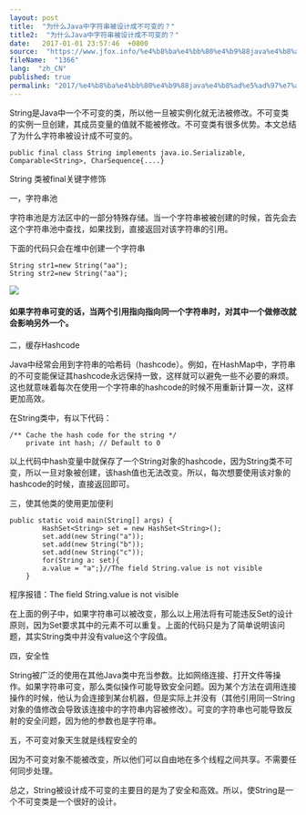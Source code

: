```yaml
---
layout: post
title:  "为什么Java中字符串被设计成不可变的？"
title2:  "为什么Java中字符串被设计成不可变的？"
date:   2017-01-01 23:57:46  +0800
source:  "https://www.jfox.info/%e4%b8%ba%e4%bb%80%e4%b9%88java%e4%b8%ad%e5%ad%97%e7%ac%a6%e4%b8%b2%e8%a2%ab%e8%ae%be%e8%ae%a1%e6%88%90%e4%b8%8d%e5%8f%af%e5%8f%98%e7%9a%84.html"
fileName:  "1366"
lang:  "zh_CN"
published: true
permalink: "2017/%e4%b8%ba%e4%bb%80%e4%b9%88java%e4%b8%ad%e5%ad%97%e7%ac%a6%e4%b8%b2%e8%a2%ab%e8%ae%be%e8%ae%a1%e6%88%90%e4%b8%8d%e5%8f%af%e5%8f%98%e7%9a%84.html"
---
```


String是Java中一个不可变的类，所以他一旦被实例化就无法被修改。不可变类的实例一旦创建，其成员变量的值就不能被修改。不可变类有很多优势。本文总结了为什么字符串被设计成不可变的。

    public final class String implements java.io.Serializable, Comparable<String>, CharSequence{....}

String 类被final关键字修饰

一，字符串池

字符串池是方法区中的一部分特殊存储。当一个字符串被被创建的时候，首先会去这个字符串池中查找，如果找到，直接返回对该字符串的引用。

下面的代码只会在堆中创建一个字符串

    String str1=new String("aa");
    String str2=new String("aa");

![](6910abe.png)

#### 如果字符串可变的话，当两个引用指向指向同一个字符串时，对其中一个做修改就会影响另外一个。

二，缓存Hashcode

Java中经常会用到字符串的哈希码（hashcode）。例如，在HashMap中，字符串的不可变能保证其hashcode永远保持一致，这样就可以避免一些不必要的麻烦。这也就意味着每次在使用一个字符串的hashcode的时候不用重新计算一次，这样更加高效。

在String类中，有以下代码：

    /** Cache the hash code for the string */
        private int hash; // Default to 0

以上代码中hash变量中就保存了一个String对象的hashcode，因为String类不可变，所以一旦对象被创建，该hash值也无法改变。所以，每次想要使用该对象的hashcode的时候，直接返回即可。

三，使其他类的使用更加便利

    public static void main(String[] args) {
            HashSet<String> set = new HashSet<String>();
            set.add(new String("a"));
            set.add(new String("b"));
            set.add(new String("c"));
            for(String a: set){
            a.value = "a";}//The field String.value is not visible
        }

程序报错：The field String.value is not visible

 在上面的例子中，如果字符串可以被改变，那么以上用法将有可能违反Set的设计原则，因为Set要求其中的元素不可以重复。上面的代码只是为了简单说明该问题，其实String类中并没有value这个字段值。 

四，安全性

 String被广泛的使用在其他Java类中充当参数。比如网络连接、打开文件等操作。如果字符串可变，那么类似操作可能导致安全问题。因为某个方法在调用连接操作的时候，他认为会连接到某台机器，但是实际上并没有（其他引用同一String对象的值修改会导致该连接中的字符串内容被修改）。可变的字符串也可能导致反射的安全问题，因为他的参数也是字符串。 

五，不可变对象天生就是线程安全的

 因为不可变对象不能被改变，所以他们可以自由地在多个线程之间共享。不需要任何同步处理。 

总之，String被设计成不可变的主要目的是为了安全和高效。所以，使String是一个不可变类是一个很好的设计。
